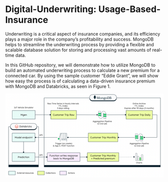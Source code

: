 # Digital-Underwriting: Usage-Based-Insurance

Underwriting is a critical aspect of insurance companies, and its efficiency plays a major role in the company’s profitability and success. MongoDB helps to streamline the underwriting process by providing a flexible and scalable database solution for storing and processing vast amounts of real-time data. 

In this GitHub repository, we will demonstrate how to utilize MongoDB to build an automated underwriting process to calculate a new premium for a connected car. By using the sample customer “Eddie Grant”, we will show how easy the process is of calculating a data-driven insurance premium with MongoDB and Databricks, as seen in Figure 1. 

![image](InsuranceGitHub/Figure1.png)

